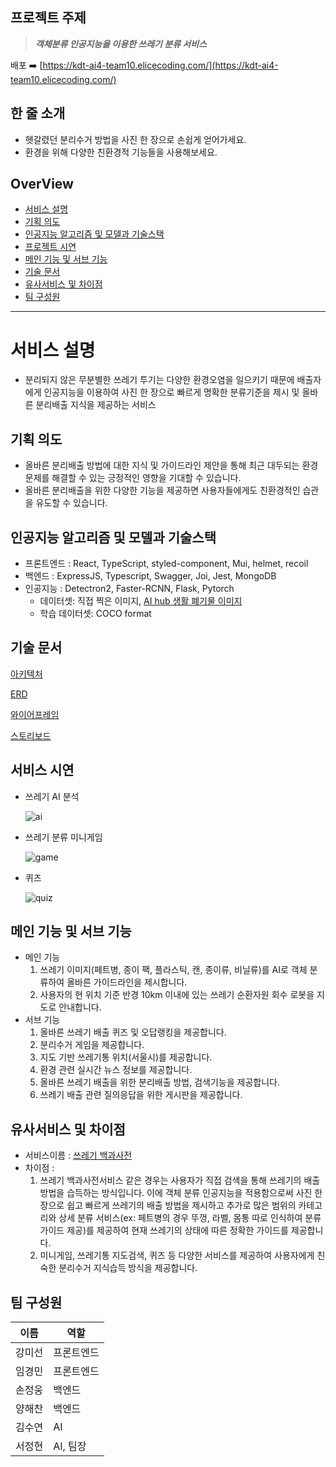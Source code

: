 ## 프로젝트 주제

> ***객체분류 인공지능을 이용한 쓰레기 분류 서비스***
> 

배포 ➡️ [https://kdt-ai4-team10.elicecoding.com/](https://kdt-ai4-team10.elicecoding.com/)

## 한 줄 소개

- 헷갈렸던 분리수거 방법을 사진 한 장으로 손쉽게 얻어가세요.
- 환경을 위해 다양한 친환경적 기능들을 사용해보세요.

## OverView

- [서비스 설명](#서비스-설명)
- [기획 의도](#기획-의도)
- [인공지능 알고리즘 및 모델과 기술스택](#인공지능-알고리즘-및-모델과-기술스택)
- [프로젝트 시연](#프로젝트-시연)
- [메인 기능 및 서브 기능](#메인-기능-및-서브-기능)
- [기술 문서](#기술-문서)
- [유사서비스 및 차이점](#유사서비스-및-차이점)
- [팀 구성원](#팀-구성원)

---

# 서비스 설명

- 분리되지 않은 무분별한 쓰레기 투기는 다양한 환경오염을 일으키기 때문에 배출자에게 인공지능을 이용하여 사진 한 장으로 빠르게 명확한 분류기준을 제시 및 올바른 분리배출 지식을 제공하는 서비스

## 기획 의도

- 올바른 분리배출 방법에 대한 지식 및 가이드라인 제안을 통해 최근 대두되는 환경문제를 해결할 수 있는 긍정적인 영향을 기대할 수 있습니다.
- 올바른 분리배출을 위한 다양한 기능을 제공하면 사용자들에게도 친환경적인 습관을 유도할 수 있습니다.

## 인공지능 알고리즘 및 모델과 기술스택

- 프론트엔드 : React, TypeScript, styled-component, Mui, helmet, recoil
- 백엔드 : ExpressJS, Typescript, Swagger, Joi, Jest, MongoDB
- 인공지능 : Detectron2, Faster-RCNN, Flask, Pytorch
    - 데이터셋: 직접 찍은 이미지, [AI hub 생활 폐기물 이미지](https://aihub.or.kr/aidata/27708)
    - 학습 데이터셋: COCO format

## 기술 문서

[아키텍처](https://github.com/Handwoong/garbage-sorting-backend/wiki/Project-Architecture)

[ERD](https://github.com/Handwoong/garbage-sorting-backend/wiki/ERD-Image)

[와이어프레임](https://www.figma.com/file/AaGUvtqz6TPuonXHEAWhMN/TOPTEN?node-id=7%3A364)

[스토리보드](https://user-images.githubusercontent.com/97578390/176987314-28688c87-6105-462e-b9ac-a3561fb21eef.png)

## 서비스 시연

- 쓰레기 AI 분석
    
    ![ai]([https://user-images.githubusercontent.com/97578390/176987267-7f5aa012-4756-4563-aaa0-cb0699b03a1f.gif](https://user-images.githubusercontent.com/97578390/176987267-7f5aa012-4756-4563-aaa0-cb0699b03a1f.gif))
    
- 쓰레기 분류 미니게임
    
    ![game]([https://user-images.githubusercontent.com/97578390/176987297-478e2eeb-f78e-4984-8617-1a4f44f09a19.gif](https://user-images.githubusercontent.com/97578390/176987297-478e2eeb-f78e-4984-8617-1a4f44f09a19.gif))
    
- 퀴즈
    
    ![quiz]([https://user-images.githubusercontent.com/97578390/176987300-5a26074c-0d8b-4d54-90ef-4945779a7153.gif](https://user-images.githubusercontent.com/97578390/176987300-5a26074c-0d8b-4d54-90ef-4945779a7153.gif))
    

## 메인 기능 및 서브 기능

- 메인 기능
    1. 쓰레기 이미지(페트병, 종이 팩, 플라스틱, 캔, 종이류, 비닐류)를 AI로 객체 분류하여 올바른 가이드라인을 제시합니다.
    2. 사용자의 현 위치 기준 반경 10km 이내에 있는 쓰레기 순환자원 회수 로봇을 지도로 안내합니다.
- 서브 기능
    1. 올바른 쓰레기 배출 퀴즈 및 오답랭킹을 제공합니다.
    2. 분리수거 게임을 제공합니다.
    3. 지도 기반 쓰레기통 위치(서울시)를 제공합니다.
    4. 환경 관련 실시간 뉴스 정보를 제공합니다.
    5. 올바른 쓰레기 배출을 위한 분리배출 방법, 검색기능을 제공합니다.
    6. 쓰레기 배출 관련 질의응답을 위한 게시판을 제공합니다.

## 유사서비스 및 차이점

- 서비스이름 : [쓰레기 백과사전](https://blisgo.com/)
- 차이점 :
    1. 쓰레기 백과사전서비스 같은 경우는 사용자가 직접 검색을 통해 쓰레기의 배출 방법을 습득하는 방식입니다. 이에 객체 분류 인공지능을 적용함으로써 사진 한 장으로 쉽고 빠르게 쓰레기의 배출 방법을 제시하고 추가로 많은 범위의 카테고리와 상세 분류 서비스(ex: 페트병의 경우 뚜껑, 라벨, 몸통 따로 인식하여 분류 가이드 제공)를 제공하여 현재 쓰레기의 상태에 따른 정확한 가이드를 제공합니다.
    2. 미니게임, 쓰레기통 지도검색, 퀴즈 등 다양한 서비스를 제공하여 사용자에게 친숙한 분리수거 지식습득 방식을 제공합니다.

## 팀 구성원

| 이름 | 역할 |
| --- | --- |
| 강미선 | 프론트엔드 |
| 임경민 | 프론트엔드 |
| 손정웅 | 백엔드 |
| 양해찬 | 백엔드 |
| 김수연 | AI |
| 서정현 | AI, 팀장 |
